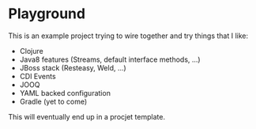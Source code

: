 # Playground

This is an example project trying to wire together and try things that I like:

* Clojure
* Java8 features (Streams, default interface methods, ...)
* JBoss stack (Resteasy, Weld, ...)
* CDI Events
* JOOQ
* YAML backed configuration
* Gradle (yet to come)

This will eventually end up in a procjet template.

